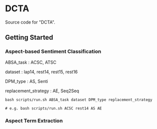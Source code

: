 # DCTA

Source code for "DCTA".

## Getting Started

### Aspect-based Sentiment Classification

ABSA_task : ACSC, ATSC

dataset : lap14, rest14, rest15, rest16

DPM_type : AS, Senti

replacement_strategy : AE, Seq2Seq

```
bash scripts/run.sh ABSA_task dataset DPM_type replacement_strategy

# e.g. bash scripts/run.sh ACSC rest14 AS AE
```

### Aspect Term Extraction
